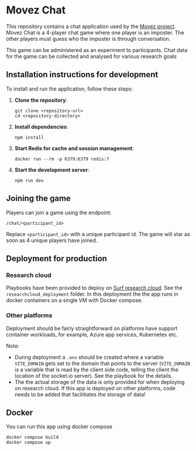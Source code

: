 # Movez Chat

This repository contains a chat application used by the [Movez project](https://www.eur.nl/essb/informatie-voor/onderzoekers/movez-lab/onderzoekers).
Movez Chat is a 4-player chat game where one player is an imposter. The other players must guess who the imposter is through conversation.

This game can be administered as an experiment to participants. Chat data for the game can be collected and analysed for various research goals

## Installation instructions for development

To install and run the application, follow these steps:

1. **Clone the repository**:
    ```
    git clone <repository-url>
    cd <repository-directory>
    ```

2. **Install dependencies**:
    ```
    npm install
    ```

3. **Start Redis for cache and session management**:
    ```
    docker run --rm -p 6379:6379 redis:7
    ```

4. **Start the development server**:
    ```
    npm run dev
    ```

## Joining the game 

Players can join a game using the endpoint:

```
/chat/<participant_id>
```

Replace `<participant_id>` with a unique participant id. The game will star as soon as 4 unique players have joined.


## Deployment for production

### Research cloud 

Playbooks have been provided to deploy on [Surf research cloud](https://www.surf.nl/en/services/surf-research-cloud). See the `researchcloud_deployment` folder.
In this deployment the the app runs in docker containers on a single VM with Docker compose.

### Other platforms

Deployment should be fairly straightforward on platforms have support container workloads, for example, Azure app services, Kubernetes etc.

Note:

* During deployment a `.env` should be created where a variable `VITE_DOMAIN` gets set to the domain that points to the server (`VITE_DOMAIN` is a variable that is read by the client side code, telling the client the location of the socket.io server). See the playbook for the details.
* The the actual storage of the data is only provided for when deploying on research cloud. If this app is deployed on other platforms, code needs to be added that facilitiates the storage of data!

## Docker 

You can run this app using docker compose

```
docker compose build
docker compose up
```

